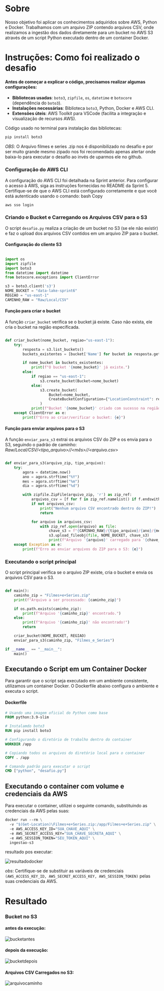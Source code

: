 # Sobre

Nosso objetivo foi aplicar os conhecimentos adquiridos sobre AWS, Python e Docker. Trabalhamos com um arquivo ZIP contendo arquivos CSV, onde realizamos a ingestão dos dados diretamente para um bucket no AWS S3 através de um script Python executado dentro de um container Docker.

# Instruções: Como foi realizado o desafio

#### Antes de começar a explicar o código, precisamos realizar algumas configurações:

- **Bibliotecas usadas**: `boto3`, `zipfile`, `os`, `datetime` e `botocore` (dependência do `boto3`).
- **Instalações necessárias**: Biblioteca `boto3`, Python, Docker e AWS CLI.
- **Extensões úteis**: AWS Toolkit para VSCode (facilita a integração e visualização de recursos AWS).

Código usado no terminal para instalação das bibliotecas:

```bash
pip install boto3
```

*OBS*: O Arquivo filmes e series .zip nos é disponibilizado no desafio e por ser muito grande mesmo zipado nos foi recomendado apenas alertar onde baixa-lo para executar o desafio ao invés de uparmos ele no github.

### Configuração do AWS CLI

A configuração do AWS CLI foi detalhada na Sprint anterior. Para configurar o acesso à AWS, siga as instruções fornecidas no README da Sprint 5. Certifique-se de que o AWS CLI está configurado corretamente e que você está autenticado usando o comando:
bash
Copy

``` bash
aws sso login
```

### Criando o Bucket e Carregando os Arquivos CSV para o S3

O script `desafio.py` realiza a criação de um bucket no S3 (se ele não existir) e faz o upload dos arquivos CSV contidos em um arquivo ZIP para o bucket.

#### Configuração do cliente S3

```python

import os
import zipfile
import boto3
from datetime import datetime
from botocore.exceptions import ClientError

s3 = boto3.client('s3')
NOME_BUCKET = "data-lake-sprint6"
REGIAO = "us-east-1"
CAMINHO_RAW = "Raw/Local/CSV"
```

#### Função para criar o bucket

A função `criar_bucket` verifica se o bucket já existe. Caso não exista, ele cria o bucket na região especificada.

``` python

def criar_bucket(nome_bucket, regiao="us-east-1"):
    try:
        resposta = s3.list_buckets()
        buckets_existentes = [bucket['Name'] for bucket in resposta.get("Buckets", [])]

        if nome_bucket in buckets_existentes:
            print(f"O bucket '{nome_bucket}' já existe.")
        else:
            if regiao == "us-east-1":
                s3.create_bucket(Bucket=nome_bucket)
            else:
                s3.create_bucket(
                    Bucket=nome_bucket,
                    CreateBucketConfiguration={"LocationConstraint": regiao},
                )
            print(f"Bucket '{nome_bucket}' criado com sucesso na região {regiao}.")
    except ClientError as e:
        print(f"Erro ao criar/verificar o bucket: {e}")
```
#### Função para enviar arquivos para o S3

A função `enviar_para_s3` extrai os arquivos CSV do ZIP e os envia para o S3, seguindo o padrão de caminho: *Raw/Local/CSV/<tipo_arquivo>/<ano>/<mês>/<dia>/<arquivo.csv>*

```python

def enviar_para_s3(arquivo_zip, tipo_arquivo):
    try:
        agora = datetime.now()
        ano = agora.strftime("%Y")
        mes = agora.strftime("%m")
        dia = agora.strftime("%d")

        with zipfile.ZipFile(arquivo_zip, 'r') as zip_ref:
            arquivos_csv = [f for f in zip_ref.namelist() if f.endswith('.csv')]
            if not arquivos_csv:
                print("Nenhum arquivo CSV encontrado dentro do ZIP!")
                return

            for arquivo in arquivos_csv:
                with zip_ref.open(arquivo) as file:
                    chave_s3 = f"{CAMINHO_RAW}/{tipo_arquivo}/{ano}/{mes}/{dia}/{os.path.basename(arquivo)}"
                    s3.upload_fileobj(file, NOME_BUCKET, chave_s3)
                    print(f"Arquivo '{arquivo}' carregado para '{chave_s3}' com sucesso!")
    except Exception as e:
        print(f"Erro ao enviar arquivos do ZIP para o S3: {e}")
```

### Executando o script principal

O script principal verifica se o arquivo ZIP existe, cria o bucket e envia os arquivos CSV para o S3.

```python

def main():
    caminho_zip = "Filmes+e+Series.zip"
    print(f"Arquivo a ser processado: {caminho_zip}")

    if os.path.exists(caminho_zip):
        print(f"Arquivo '{caminho_zip}' encontrado.")
    else:
        print(f"Arquivo '{caminho_zip}' não encontrado!")
        return

    criar_bucket(NOME_BUCKET, REGIAO)
    enviar_para_s3(caminho_zip, "Filmes_e_Series")

if __name__ == "__main__":
    main()
```

## Executando o Script em um Container Docker

Para garantir que o script seja executado em um ambiente consistente, utilizamos um container Docker. O Dockerfile abaixo configura o ambiente e executa o script.

#### Dockerfile

``` Dockerfile
# Usando uma imagem oficial do Python como base
FROM python:3.9-slim

# Instalamdo boto3
RUN pip install boto3

# Configurando o diretório de trabalho dentro do container
WORKDIR /app

# Copiando todos os arquivos do diretório local para o container
COPY . /app

# Comando padrão para executar o script
CMD ["python", "desafio.py"]
```

## Executando o container com volume e credenciais da AWS

Para executar o container, utilizei o seguinte comando, substituindo as credenciais da AWS pelas suas:

``` Dockerfile
docker run --rm \
  -v "$(Get-Location)\Filmes+e+Series.zip:/app/Filmes+e+Series.zip" \
  -e AWS_ACCESS_KEY_ID="SUA_CHAVE_AQUI" \
  -e AWS_SECRET_ACCESS_KEY="SUA_CHAVE_SECRETA_AQUI" \
  -e AWS_SESSION_TOKEN="SEU_TOKEN_AQUI" \
  ingestao-s3
```

resultado pos executar:

![resultadodocker](../Evidencias/desafio/resultadodocker.png)

*obs*: Certifique-se de substituir as variáveis de credenciais `(AWS_ACCESS_KEY_ID, AWS_SECRET_ACCESS_KEY, AWS_SESSION_TOKEN)` pelas suas credenciais da AWS.

# Resultado

### Bucket no S3 

#### antes da execução:
![bucketantes](../Evidencias/desafio/antesdaexecução.png)

#### depois da execução:
![bucketdepois](../Evidencias/desafio/s3bucketdps.png)

#### Arquivos CSV Carregados no S3:

![arquivocaminho](../Evidencias/desafio/caminhobucketcsv.png)
